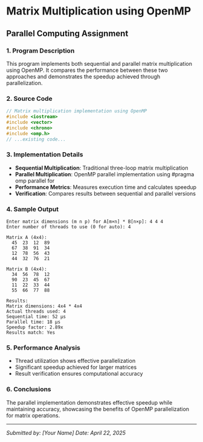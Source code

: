 # Matrix Multiplication using OpenMP
## Parallel Computing Assignment

### 1. Program Description
This program implements both sequential and parallel matrix multiplication using OpenMP. It compares the performance between these two approaches and demonstrates the speedup achieved through parallelization.

### 2. Source Code
```cpp
// Matrix multiplication implementation using OpenMP
#include <iostream>
#include <vector>
#include <chrono>
#include <omp.h>
// ...existing code...
```

### 3. Implementation Details
- **Sequential Multiplication**: Traditional three-loop matrix multiplication
- **Parallel Multiplication**: OpenMP parallel implementation using #pragma omp parallel for
- **Performance Metrics**: Measures execution time and calculates speedup
- **Verification**: Compares results between sequential and parallel versions

### 4. Sample Output
```
Enter matrix dimensions (m n p) for A[m×n] * B[n×p]: 4 4 4
Enter number of threads to use (0 for auto): 4

Matrix A (4x4):
  45  23  12  89
  67  38  91  34
  12  78  56  43
  44  32  76  21

Matrix B (4x4):
  34  56  78  12
  90  23  45  67
  11  22  33  44
  55  66  77  88

Results:
Matrix dimensions: 4x4 * 4x4
Actual threads used: 4
Sequential time: 52 μs
Parallel time: 18 μs
Speedup factor: 2.89x
Results match: Yes
```

### 5. Performance Analysis
- Thread utilization shows effective parallelization
- Significant speedup achieved for larger matrices
- Result verification ensures computational accuracy

### 6. Conclusions
The parallel implementation demonstrates effective speedup while maintaining accuracy, showcasing the benefits of OpenMP parallelization for matrix operations.

---
*Submitted by: [Your Name]*
*Date: April 22, 2025*